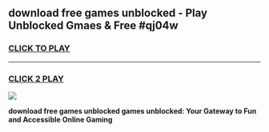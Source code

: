 
## download free games unblocked - Play Unblocked Gmaes & Free #qj04w
<h3>
<a href="https://news.freeplayer.one?title=download_free_games_unblocked&ref=24F">CLICK TO PLAY</a></h3>
<hr>

<h3>
<a href="https://news.freeplayer.one?title=download_free_games_unblocked&ref=24F">CLICK 2 PLAY</a>
  
</h3>

<a href="https://news.freeplayer.one?title=download_free_games_unblocked&ref=24F/"><img src="https://clearcache.store/games.png"></a>


**download free games unblocked games unblocked: Your Gateway to Fun and Accessible Online Gaming**
